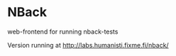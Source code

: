 NBack
=========

web-frontend for running nback-tests

Version running at http://labs.humanisti.fixme.fi/nback/
